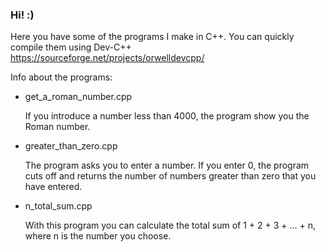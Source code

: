 ### Hi! :)

Here you have some of the programs I make in C++. You can quickly compile them using Dev-C++ https://sourceforge.net/projects/orwelldevcpp/

Info about the programs:
- get_a_roman_number.cpp

  If you introduce a number less than 4000, the program show you the Roman number.
  
  
- greater_than_zero.cpp

  The program asks you to enter a number. If you enter 0, the program cuts off and returns the number of numbers greater than zero that you have entered.
  
 
- n_total_sum.cpp

  With this program you can calculate the total sum of 1 + 2 + 3 + ... + n, where n is the number you choose.

